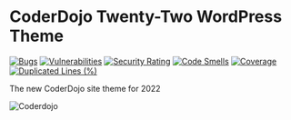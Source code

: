 # CoderDojo Twenty-Two WordPress Theme

[![Bugs](https://sonarcloud.io/api/project_badges/measure?project=kinsaledojo_coderdojotwentytwo&metric=bugs)](https://sonarcloud.io/summary/new_code?id=kinsaledojo_coderdojotwentytwo)
[![Vulnerabilities](https://sonarcloud.io/api/project_badges/measure?project=kinsaledojo_coderdojotwentytwo&metric=vulnerabilities)](https://sonarcloud.io/summary/new_code?id=kinsaledojo_coderdojotwentytwo)
[![Security Rating](https://sonarcloud.io/api/project_badges/measure?project=kinsaledojo_coderdojotwentytwo&metric=security_rating)](https://sonarcloud.io/summary/new_code?id=kinsaledojo_coderdojotwentytwo)
[![Code Smells](https://sonarcloud.io/api/project_badges/measure?project=kinsaledojo_coderdojotwentytwo&metric=code_smells)](https://sonarcloud.io/summary/new_code?id=kinsaledojo_coderdojotwentytwo)
[![Coverage](https://sonarcloud.io/api/project_badges/measure?project=kinsaledojo_coderdojotwentytwo&metric=coverage)](https://sonarcloud.io/summary/new_code?id=kinsaledojo_coderdojotwentytwo)
[![Duplicated Lines (%)](https://sonarcloud.io/api/project_badges/measure?project=kinsaledojo_coderdojotwentytwo&metric=duplicated_lines_density)](https://sonarcloud.io/summary/new_code?id=kinsaledojo_coderdojotwentytwo)

The new CoderDojo site theme for 2022

![Coderdojo](https://github.com/kinsaledojo/coderdojotwentytwo/wiki/images/coderdojo.png)
 